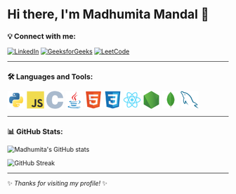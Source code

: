 # Hi there, I'm Madhumita Mandal 👋  

### 💡 Connect with me:
[![LinkedIn](https://img.shields.io/badge/LinkedIn-blue?style=for-the-badge&logo=linkedin)](https://www.linkedin.com/in/madhumita-mandal-2b2169346/)
[![GeeksforGeeks](https://img.shields.io/badge/GeeksforGeeks-brightgreen?style=for-the-badge&logo=geeksforgeeks)](https://www.geeksforgeeks.org/user/madhumitam0ca8/)
[![LeetCode](https://img.shields.io/badge/LeetCode-FFA116?style=for-the-badge&logo=leetcode&logoColor=black)](https://leetcode.com/u/madhuuuuuuu/)

---

### 🛠️ Languages and Tools:
<p>
<img src="https://raw.githubusercontent.com/devicons/devicon/master/icons/python/python-original.svg" width="40"/> 
<img src="https://raw.githubusercontent.com/devicons/devicon/master/icons/javascript/javascript-original.svg" width="40"/> 
<img src="https://raw.githubusercontent.com/devicons/devicon/master/icons/c/c-original.svg" width="40"/> 
<img src="https://raw.githubusercontent.com/devicons/devicon/master/icons/java/java-original.svg" width="40"/> 
<img src="https://raw.githubusercontent.com/devicons/devicon/master/icons/html5/html5-original.svg" width="40"/> 
<img src="https://raw.githubusercontent.com/devicons/devicon/master/icons/css3/css3-original.svg" width="40"/> 
<img src="https://raw.githubusercontent.com/devicons/devicon/master/icons/react/react-original.svg" width="40"/> 
<img src="https://raw.githubusercontent.com/devicons/devicon/master/icons/nodejs/nodejs-original.svg" width="40"/> 
<img src="https://raw.githubusercontent.com/devicons/devicon/master/icons/mongodb/mongodb-original.svg" width="40"/> 
<img src="https://raw.githubusercontent.com/devicons/devicon/master/icons/mysql/mysql-original.svg" width="40"/> 
</p>

---

### 📊 GitHub Stats:
![Madhumita's GitHub stats](https://github-readme-stats.vercel.app/api?username=madhumitaaa&show_icons=true&theme=radical)

![GitHub Streak](https://github-readme-streak-stats.herokuapp.com/?user=madhumitaaa&theme=radical)

---

✨ _Thanks for visiting my profile!_ ✨

